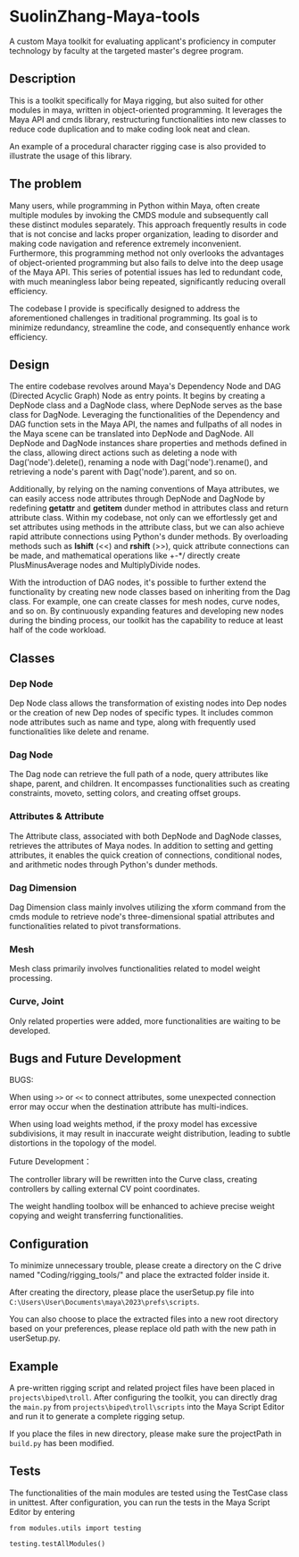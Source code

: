 # SuolinZhang-Maya-tools
A custom Maya toolkit for evaluating applicant's proficiency in computer technology by faculty at the targeted master's degree program.
## Description
This is a toolkit specifically for Maya rigging, but also suited for other modules in maya, written in object-oriented programming.  It leverages the Maya API and cmds library, restructuring functionalities into new classes to reduce code duplication and to make coding look neat and clean.

An example of a procedural character rigging case is also provided to illustrate the usage of this library.
## The problem
Many users, while programming in Python within Maya, often create multiple modules by invoking the CMDS module and subsequently call these distinct modules separately. This approach frequently results in code that is not concise and lacks proper organization, leading to disorder and making code navigation and reference extremely inconvenient. Furthermore, this programming method not only overlooks the advantages of object-oriented programming but also fails to delve into the deep usage of the Maya API. This series of potential issues has led to redundant code, with much meaningless labor being repeated, significantly reducing overall efficiency.

The codebase I provide is specifically designed to address the aforementioned challenges in traditional programming. Its goal is to minimize redundancy, streamline the code, and consequently enhance work efficiency.
## Design
The entire codebase revolves around Maya's Dependency Node and DAG (Directed Acyclic Graph) Node as entry points. It begins by creating a DepNode class and a DagNode class, where DepNode serves as the base class for DagNode. Leveraging the functionalities of the Dependency and DAG function sets in the Maya API, the names and fullpaths of all nodes in the Maya scene can be translated into DepNode and DagNode. All DepNode and DagNode instances share properties and methods defined in the class, allowing direct actions such as deleting a node with Dag('node').delete(), renaming a node with Dag('node').rename(), and retrieving a node's parent with Dag('node').parent, and so on.

Additionally, by relying on the naming conventions of Maya attributes, we can easily access node attributes through DepNode and DagNode by redefining __getattr__ and __getitem__ dunder method in attributes class and return attribute class. Within my codebase, not only can we effortlessly get and set attributes using methods in the attribute class, but we can also achieve rapid attribute connections using Python's dunder methods. By overloading methods such as __lshift__ (<<) and __rshift__ (>>), quick attribute connections can be made, and mathematical operations like +-*/ directly create PlusMinusAverage nodes and MultiplyDivide nodes.

With the introduction of DAG nodes, it's possible to further extend the functionality by creating new node classes based on inheriting from the Dag class. For example, one can create classes for mesh nodes, curve nodes, and so on. By continuously expanding features and developing new nodes during the binding process, our toolkit has the capability to reduce at least half of the code workload.
## Classes
### Dep Node
Dep Node class allows the transformation of existing nodes into Dep nodes or the creation of new Dep nodes of specific types. It includes common node attributes such as name and type, along with frequently used functionalities like delete and rename.
### Dag Node
The Dag node can retrieve the full path of a node, query attributes like shape, parent, and children. It encompasses functionalities such as creating constraints, moveto, setting colors, and creating offset groups.
### Attributes & Attribute
The Attribute class, associated with both DepNode and DagNode classes, retrieves the attributes of Maya nodes. In addition to setting and getting attributes, it enables the quick creation of connections, conditional nodes, and arithmetic nodes through Python's dunder methods.
### Dag Dimension
Dag Dimension class mainly involves utilizing the xform command from the cmds module to retrieve node's three-dimensional spatial attributes and functionalities related to pivot transformations.
### Mesh
Mesh class primarily involves functionalities related to model weight processing.
### Curve, Joint
Only related properties were added, more functionalities are waiting to be developed.
## Bugs and Future Development
BUGS:

When using `>>` or `<<` to connect attributes, some unexpected connection error may occur when the destination attribute has multi-indices.

When using load weights method, if the proxy model has excessive subdivisions, it may result in inaccurate weight distribution, leading to subtle distortions in the topology of the model.

Future Development：

The controller library will be rewritten into the Curve class, creating controllers by calling external CV point coordinates.

The weight handling toolbox will be enhanced to achieve precise weight copying and weight transferring functionalities.

## Configuration
To minimize unnecessary trouble, please create a directory on the C drive named "Coding/rigging_tools/" and place the extracted folder inside it.

After creating the directory, please place the userSetup.py file into `C:\Users\User\Documents\maya\2023\prefs\scripts`.

You can also choose to place the extracted files into a new root directory based on your preferences, please replace old path with the new path in userSetup.py.
## Example
A pre-written rigging script and related project files have been placed in `projects\biped\troll`. After configuring the toolkit, you can directly drag the `main.py` from `projects\biped\troll\scripts` into the Maya Script Editor and run it to generate a complete rigging setup.

If you place the files in new directory, please make sure the projectPath in `build.py` has been modified.
## Tests
The functionalities of the main modules are tested using the TestCase class in unittest. After configuration, you can run the tests in the Maya Script Editor by entering 

`from modules.utils import testing` 

`testing.testAllModules()`

